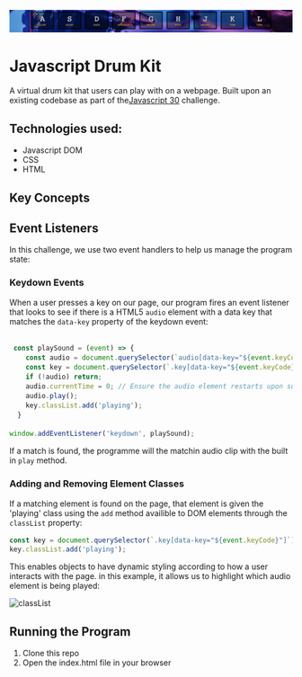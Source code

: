 ![Banner](banner.png)

# Javascript Drum Kit 

A virtual drum kit that users can play with on a webpage. Built upon an existing codebase as part of the[Javascript 30](https://javascript30.com/) challenge. 

Technologies used:
-----

* Javascript DOM
* CSS
* HTML 


Key Concepts 
-----

## Event Listeners

 In this challenge, we use two event handlers to help us manage the program state:
 
### Keydown Events 

When a user presses a key on our page, our program fires an event listener that looks to see if there is a HTML5 `audio` element with a data key that matches the `data-key` property of the keydown event:

```Javascript

 const playSound = (event) => {
    const audio = document.querySelector(`audio[data-key="${event.keyCode}"]`)
    const key = document.querySelector(`.key[data-key="${event.keyCode}"]`)
    if (!audio) return; 
    audio.currentTime = 0; // Ensure the audio element restarts upon successive clicks 
    audio.play();
    key.classList.add('playing');
  } 

window.addEventListener('keydown', playSound);
```
If a match is found, the programme will the matchin audio clip with the built in `play` method.

### Adding and Removing Element Classes

If a matching element is found on the page, that element is given the 'playing' class using the `add` method availible to DOM elements through the `classList` property:

```Javascript 
const key = document.querySelector(`.key[data-key="${event.keyCode}"]`)
key.classList.add('playing');
```
This enables objects to have dynamic styling according to how a user interacts with the page. in this example, it allows us to highlight which audio element is being played:

![classList](classList.png)

## Running the Program 

1. Clone this repo
2. Open the index.html file in your browser






